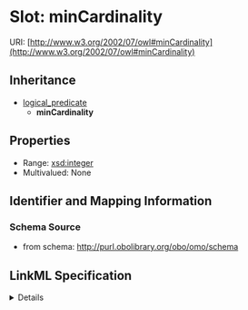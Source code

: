 # Slot: minCardinality

URI: [http://www.w3.org/2002/07/owl#minCardinality](http://www.w3.org/2002/07/owl#minCardinality)




## Inheritance

* [logical_predicate](logical_predicate.md)
    * **minCardinality**





## Properties

* Range: [xsd:integer](http://www.w3.org/2001/XMLSchema#integer)
* Multivalued: None







## Identifier and Mapping Information







### Schema Source


* from schema: http://purl.obolibrary.org/obo/omo/schema




## LinkML Specification

<details>
```yaml
name: minCardinality
from_schema: http://purl.obolibrary.org/obo/omo/schema
rank: 1000
is_a: logical_predicate
slot_uri: owl:minCardinality
alias: minCardinality
range: integer

```
</details>